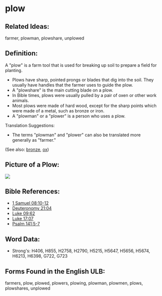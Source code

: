 # plow

## Related Ideas:

farmer, plowman, plowshare, unplowed

## Definition:

A "plow" is a farm tool that is used for breaking up soil to prepare a field for planting.

* Plows have sharp, pointed prongs or blades that dig into the soil. They usually have handles that the farmer uses to guide the plow.
* A "plowshare" is the main cutting blade on a plow.
* In Bible times, plows were usually pulled by a pair of oxen or other work animals.
* Most plows were made of hard wood, except for the sharp points which were made of a metal, such as bronze or iron.
* A "plowman" or a "plower" is a person who uses a plow.

Translation Suggestions:

* The terms "plowman" and "plower" can also be translated more generally as "farmer."

(See also: [bronze](../other/bronze.md), [ox](../other/cow.md))

## Picture of a Plow:

<a href="https://content.bibletranslationtools.org/WycliffeAssociates/en_tw/raw/branch/master/PNGs/p/Plow.png"><img src="https://content.bibletranslationtools.org/WycliffeAssociates/en_tw/raw/branch/master/PNGs/p/Plow.png" ></a>

## Bible References:

* [1 Samuel 08:10-12](rc://en/tn/help/1sa/08/10)
* [Deuteronomy 21:04](rc://en/tn/help/deu/21/04)
* [Luke 09:62](rc://en/tn/help/luk/09/62)
* [Luke 17:07](rc://en/tn/help/luk/17/07)
* [Psalm 141:5-7](rc://en/tn/help/psa/141/005)

## Word Data:

* Strong's: H406, H855, H2758, H2790, H5215, H5647, H5656, H5674, H6213, H6398, G722, G723

## Forms Found in the English ULB:

farmers, plow, plowed, plowers, plowing, plowman, plowmen, plows, plowshares, unplowed


